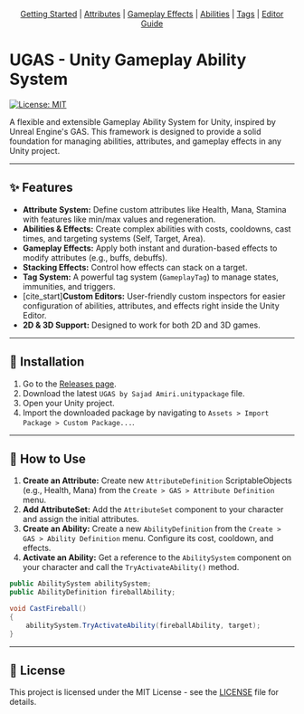 
<p align="center">
  <a href="https://github.com/sajad0131/Unity-Gameplay-Ability-System/wiki/Getting-Started">Getting Started</a> |
  <a href="https://github.com/sajad0131/Unity-Gameplay-Ability-System/wiki/Attributes">Attributes</a> | 
  <a href="https://github.com/sajad0131/Unity-Gameplay-Ability-System/wiki/Gameplay-Effects">Gameplay Effects</a> |
  <a href="https://github.com/sajad0131/Unity-Gameplay-Ability-System/wiki/Abilities">Abilities</a> |
  <a href="https://github.com/sajad0131/Unity-Gameplay-Ability-System/wiki/Tags">Tags</a> |
  <a href="https://github.com/sajad0131/Unity-Gameplay-Ability-System/wiki/Editor-Guide">Editor Guide</a>
</p>

# UGAS - Unity Gameplay Ability System


[![License: MIT](https://img.shields.io/badge/License-MIT-yellow.svg)](https://opensource.org/licenses/MIT)


A flexible and extensible Gameplay Ability System for Unity, inspired by Unreal Engine's GAS. This framework is designed to provide a solid foundation for managing abilities, attributes, and gameplay effects in any Unity project.


---

## ✨ Features


* **Attribute System:** Define custom attributes like Health, Mana, Stamina with features like min/max values and regeneration.
* **Abilities & Effects:** Create complex abilities with costs, cooldowns, cast times, and targeting systems (Self, Target, Area).
* **Gameplay Effects:** Apply both instant and duration-based effects to modify attributes (e.g., buffs, debuffs).
* **Stacking Effects:** Control how effects can stack on a target.
* **Tag System:** A powerful tag system (`GameplayTag`) to manage states, immunities, and triggers.
* [cite_start]**Custom Editors:** User-friendly custom inspectors for easier configuration of abilities, attributes, and effects right inside the Unity Editor. 
* **2D & 3D Support:** Designed to work for both 2D and 3D games.

---

## 🔧 Installation

1.  Go to the [Releases page](https://github.com/sajad0131/Unity-Gameplay-Ability-System/releases).
2.  Download the latest `UGAS by Sajad Amiri.unitypackage` file.
3.  Open your Unity project.
4.  Import the downloaded package by navigating to `Assets > Import Package > Custom Package...`.

---

## 🚀 How to Use


1.  **Create an Attribute:** Create new `AttributeDefinition` ScriptableObjects (e.g., Health, Mana) from the `Create > GAS > Attribute Definition` menu.
2.  **Add AttributeSet:** Add the `AttributeSet` component to your character and assign the initial attributes.
3.  **Create an Ability:** Create a new `AbilityDefinition` from the `Create > GAS > Ability Definition` menu. Configure its cost, cooldown, and effects.
4.  **Activate an Ability:** Get a reference to the `AbilitySystem` component on your character and call the `TryActivateAbility()` method.

```csharp
public AbilitySystem abilitySystem;
public AbilityDefinition fireballAbility;

void CastFireball()
{
    abilitySystem.TryActivateAbility(fireballAbility, target);
}
```


---

## 📄 License

This project is licensed under the MIT License - see the [LICENSE](LICENSE) file for details.